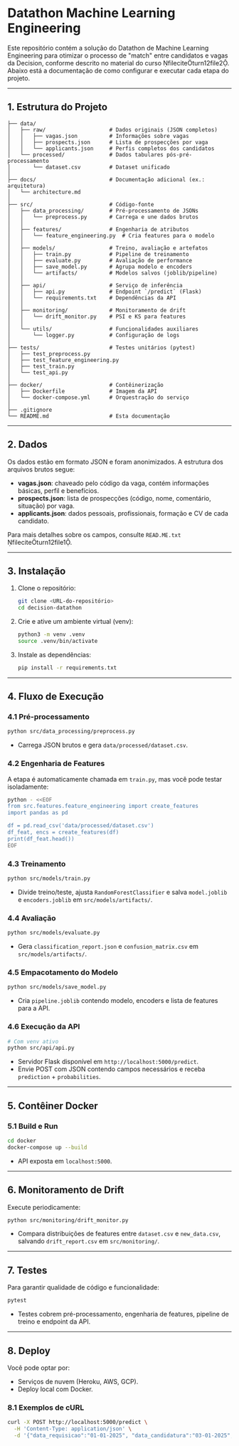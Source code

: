 # Datathon Machine Learning Engineering

Este repositório contém a solução do Datathon de Machine Learning Engineering para otimizar o processo de "match" entre candidatos e vagas da Decision, conforme descrito no material do curso fileciteturn12file2. Abaixo está a documentação de como configurar e executar cada etapa do projeto.

---

## 1. Estrutura do Projeto

```text
├── data/
│   ├── raw/                    # Dados originais (JSON completos)
│   │   ├── vagas.json          # Informações sobre vagas
│   │   ├── prospects.json      # Lista de prospecções por vaga
│   │   └── applicants.json     # Perfis completos dos candidatos
│   └── processed/              # Dados tabulares pós-pré-processamento
│       └── dataset.csv         # Dataset unificado
│
├── docs/                       # Documentação adicional (ex.: arquitetura)
│   └── architecture.md
│
├── src/                        # Código-fonte
│   ├── data_processing/        # Pré-processamento de JSONs
│   │   └── preprocess.py       # Carrega e une dados brutos
│   │
│   ├── features/               # Engenharia de atributos
│   │   └── feature_engineering.py  # Cria features para o modelo
│   │
│   ├── models/                 # Treino, avaliação e artefatos
│   │   ├── train.py            # Pipeline de treinamento
│   │   ├── evaluate.py         # Avaliação de performance
│   │   ├── save_model.py       # Agrupa modelo e encoders
│   │   └── artifacts/          # Modelos salvos (joblib/pipeline)
│   │
│   ├── api/                    # Serviço de inferência
│   │   ├── api.py              # Endpoint `/predict` (Flask)
│   │   └── requirements.txt    # Dependências da API
│   │
│   ├── monitoring/             # Monitoramento de drift
│   │   └── drift_monitor.py    # PSI e KS para features
│   │
│   └── utils/                  # Funcionalidades auxiliares
│       └── logger.py           # Configuração de logs
│
├── tests/                      # Testes unitários (pytest)
│   ├── test_preprocess.py
│   ├── test_feature_engineering.py
│   ├── test_train.py
│   └── test_api.py
│
├── docker/                     # Contêinerização
│   ├── Dockerfile              # Imagem da API
│   └── docker-compose.yml      # Orquestração do serviço
│
├── .gitignore
└── README.md                   # Esta documentação
```

---

## 2. Dados

Os dados estão em formato JSON e foram anonimizados. A estrutura dos arquivos brutos segue:

* **vagas.json**: chaveado pelo código da vaga, contém informações básicas, perfil e benefícios.
* **prospects.json**: lista de prospecções (código, nome, comentário, situação) por vaga.
* **applicants.json**: dados pessoais, profissionais, formação e CV de cada candidato.

Para mais detalhes sobre os campos, consulte `READ.ME.txt` fileciteturn12file1.

---

## 3. Instalação

1. Clone o repositório:

   ```bash
   git clone <URL-do-repositório>
   cd decision-datathon
   ```
2. Crie e ative um ambiente virtual (venv):

   ```bash
   python3 -m venv .venv
   source .venv/bin/activate
   ```
3. Instale as dependências:

   ```bash
   pip install -r requirements.txt
   ```

---

## 4. Fluxo de Execução

### 4.1 Pré-processamento

```bash
python src/data_processing/preprocess.py
```

* Carrega JSON brutos e gera `data/processed/dataset.csv`.

### 4.2 Engenharia de Features

A etapa é automaticamente chamada em `train.py`, mas você pode testar isoladamente:

```bash
python - <<EOF
from src.features.feature_engineering import create_features
import pandas as pd

df = pd.read_csv('data/processed/dataset.csv')
df_feat, encs = create_features(df)
print(df_feat.head())
EOF
```

### 4.3 Treinamento

```bash
python src/models/train.py
```

* Divide treino/teste, ajusta `RandomForestClassifier` e salva `model.joblib` e `encoders.joblib` em `src/models/artifacts/`.

### 4.4 Avaliação

```bash
python src/models/evaluate.py
```

* Gera `classification_report.json` e `confusion_matrix.csv` em `src/models/artifacts/`.

### 4.5 Empacotamento do Modelo

```bash
python src/models/save_model.py
```

* Cria `pipeline.joblib` contendo modelo, encoders e lista de features para a API.

### 4.6 Execução da API

```bash
# Com venv ativo
python src/api/api.py
```

* Servidor Flask disponível em `http://localhost:5000/predict`.
* Envie POST com JSON contendo campos necessários e receba `prediction` + `probabilities`.

---

## 5. Contêiner Docker

### 5.1 Build e Run

```bash
cd docker
docker-compose up --build
```

* API exposta em `localhost:5000`.

---

## 6. Monitoramento de Drift

Execute periodicamente:

```bash
python src/monitoring/drift_monitor.py
```

* Compara distribuições de features entre `dataset.csv` e `new_data.csv`, salvando `drift_report.csv` em `src/monitoring/`.

---

## 7. Testes

Para garantir qualidade de código e funcionalidade:

```bash
pytest
```

* Testes cobrem pré-processamento, engenharia de features, pipeline de treino e endpoint da API.

---

## 8. Deploy

Você pode optar por:

* Serviços de nuvem (Heroku, AWS, GCP).
* Deploy local com Docker.

### 8.1 Exemplos de cURL

```bash
curl -X POST http://localhost:5000/predict \
  -H 'Content-Type: application/json' \
  -d '{"data_requisicao":"01-01-2025", "data_candidatura":"03-01-2025", … }'
```

